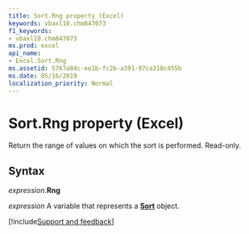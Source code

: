 ```yaml
---
title: Sort.Rng property (Excel)
keywords: vbaxl10.chm847073
f1_keywords:
- vbaxl10.chm847073
ms.prod: excel
api_name:
- Excel.Sort.Rng
ms.assetid: 5767a84c-ee1b-fc2b-a391-97ca318c455b
ms.date: 05/16/2019
localization_priority: Normal
---
```



# Sort.Rng property (Excel)

Return the range of values on which the sort is performed. Read-only.


## Syntax

_expression_.**Rng**

_expression_ A variable that represents a **[Sort](Excel.Sort.md)** object.




[!include[Support and feedback](~/includes/feedback-boilerplate.md)]